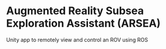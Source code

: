 # Augmented Reality Subsea Exploration Assistant (ARSEA)
Unity app to remotely view and control an ROV using ROS
